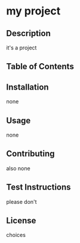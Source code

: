 
# my project

## Description 

it's a project

## Table of Contents

## Installation

none

## Usage

none

## Contributing

also none

## Test Instructions

please don't

## License

choices

